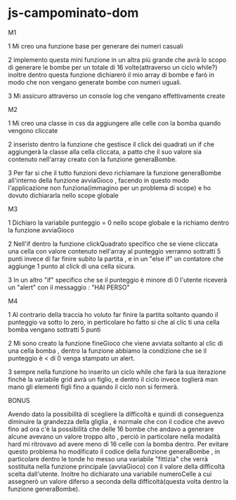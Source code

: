 # js-campominato-dom

M1

1 Mi creo una funzione base per generare dei numeri casuali

2 implemento questa mini funzione in un altra più grande che avrà lo scopo di generare le bombe per un totale di 16 volte(attraverso un ciclo while?) inoltre dentro questa funzione dichiarerò il mio array di bombe e farò in modo che non vengano generate bombe con numeri uguali.

3 Mi assicuro attraverso un console log che vengano effettivamente create

M2 

1 Mi creo una classe in css da aggiungere alle celle con la bomba quando vengono cliccate

2 inseristo dentro la funzione che gestisce il click dei quadrati un if che aggiungerà la classe alla cella cliccata, a patto che il suo valore sia contenuto nell'array creato con la funzione generaBombe.

3 Per far si che il tutto funzioni devo richiamare la funzione generaBombe all'interno della funzione avviaGioco , facendo in questo modo l'applicazione non funziona(immagino per un problema di scope) e ho dovuto dichiararla nello scope globale

M3

1 Dichiaro la variabile punteggio = 0 nello scope globale e la richiamo dentro la funzione avviaGioco

2 Nell'if dentro la funzione clickQuadrato specifico che se viene cliccata una cella con valore contenuto nell'array al punteggio verranno sottratti 5 punti invece di far finire subito la partita , e in un "else if" un contatore che aggiunge 1 punto al click di una cella sicura.

3 In un altro "if" specifico che se il punteggio è minore di 0 l'utente riceverà un "alert" con il messaggio : "HAI PERSO"

M4 

1 Al contrario della traccia ho voluto far finire la partita soltanto quando il punteggio va sotto lo zero, in perticolare ho fatto si che al clic ti una cella bomba vengano sottratti 5 punti

2 Mi sono creato la funzione fineGioco che viene avviata soltanto al clic di una cella bomba , dentro la funzione abbiamo la condizione che se il punteggio è < di 0 venga stampato un alert.

3 sempre nella funzione ho inserito un ciclo while che farà la sua iterazione finchè la variabile grid avrà un figlio, e dentro il ciclo invece toglierà man mano gli elementi figli fino a quando il ciclo non si fermerà.











BONUS

Avendo dato la possibilità di scegliere la difficoltà e quindi di conseguenza diminuire la grandezza della gliglia , è normale che con il codice che avevo fino ad ora c'è la possibilità che delle 16 bombe che andavo a generare alcune avevano un valore troppo alto , perciò in particolare nella modalità hard mi ritrovavo ad avere meno di 16 celle con la bomba dentro. Per evitare questo problema ho modificato il codice della funzione generaBombe , in particolare dentro le tonde ho messo una variabile "fittizia" che verrà sostituita nella funzione principale (avviaGioco) con il valore della difficoltà scelta dall'utente. Inoltre ho dichiarato una variabile numeroCelle a cui assegnerò un valore diferso a seconda della difficoltà(questa volta dentro la funzione generaBombe).
